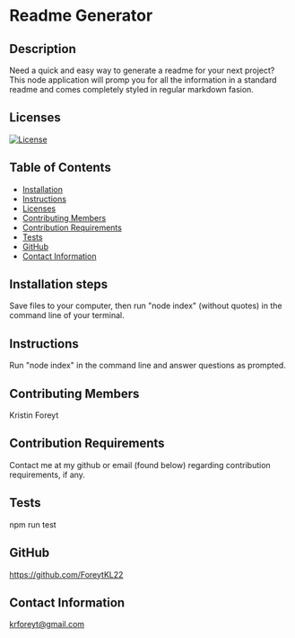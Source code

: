   # Readme Generator
  
  ## Description
  Need a quick and easy way to generate a readme for your next project? This node application will promp you for all the information in a standard readme and comes completely styled in regular markdown fasion.

  ## Licenses
  [![License](https://img.shields.io/badge/License-MIT-blue.svg)](#)

  ## Table of Contents
  * [Installation](#installation)
  * [Instructions](#usage)
  * [Licenses](#licenses)
  * [Contributing Members](#contribution)
  * [Contribution Requirements](#contributionReqs)
  * [Tests](#tests)
  * [GitHub](#github)
  * [Contact Information](#contact)

  ## Installation steps
  Save files to your computer, then run "node index" (without quotes) in the command line of your terminal.

  ## Instructions
  Run "node index" in the command line and answer questions as prompted.

  ## Contributing Members
  Kristin Foreyt

  ## Contribution Requirements
  Contact me at my github or email (found below) regarding contribution requirements, if any.

  ## Tests
  npm run test

  ## GitHub
  https://github.com/ForeytKL22

  ## Contact Information
  krforeyt@gmail.com
